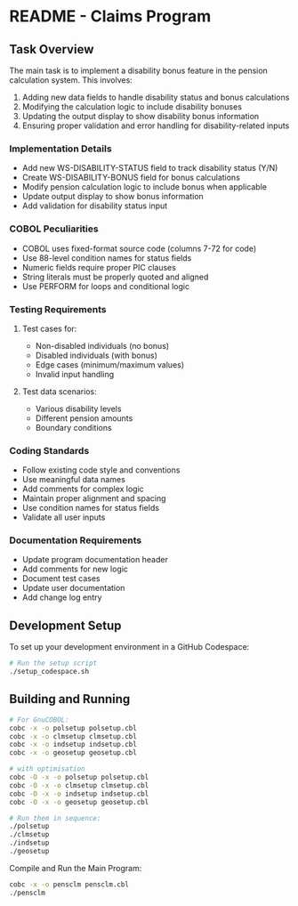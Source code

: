# README - Claims Program

## Task Overview

The main task is to implement a disability bonus feature in the pension calculation system. This involves:

1. Adding new data fields to handle disability status and bonus calculations
2. Modifying the calculation logic to include disability bonuses
3. Updating the output display to show disability bonus information
4. Ensuring proper validation and error handling for disability-related inputs

### Implementation Details

- Add new WS-DISABILITY-STATUS field to track disability status (Y/N)
- Create WS-DISABILITY-BONUS field for bonus calculations
- Modify pension calculation logic to include bonus when applicable
- Update output display to show bonus information
- Add validation for disability status input

### COBOL Peculiarities

- COBOL uses fixed-format source code (columns 7-72 for code)
- Use 88-level condition names for status fields
- Numeric fields require proper PIC clauses
- String literals must be properly quoted and aligned
- Use PERFORM for loops and conditional logic

### Testing Requirements

1. Test cases for:
   - Non-disabled individuals (no bonus)
   - Disabled individuals (with bonus)
   - Edge cases (minimum/maximum values)
   - Invalid input handling

2. Test data scenarios:
   - Various disability levels
   - Different pension amounts
   - Boundary conditions

### Coding Standards

- Follow existing code style and conventions
- Use meaningful data names
- Add comments for complex logic
- Maintain proper alignment and spacing
- Use condition names for status fields
- Validate all user inputs

### Documentation Requirements

- Update program documentation header
- Add comments for new logic
- Document test cases
- Update user documentation
- Add change log entry

## Development Setup

To set up your development environment in a GitHub Codespace:

```bash
# Run the setup script
./setup_codespace.sh
```

## Building and Running

```bash
# For GnuCOBOL:
cobc -x -o polsetup polsetup.cbl
cobc -x -o clmsetup clmsetup.cbl
cobc -x -o indsetup indsetup.cbl
cobc -x -o geosetup geosetup.cbl

# with optimisation
cobc -O -x -o polsetup polsetup.cbl
cobc -O -x -o clmsetup clmsetup.cbl
cobc -O -x -o indsetup indsetup.cbl
cobc -O -x -o geosetup geosetup.cbl

# Run them in sequence:
./polsetup
./clmsetup
./indsetup
./geosetup

```

Compile and Run the Main Program:

```bash
cobc -x -o pensclm pensclm.cbl
./pensclm

```
